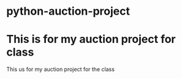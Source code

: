 # python-auction-project
# This is for my auction project for class
This us for my auction project for the class